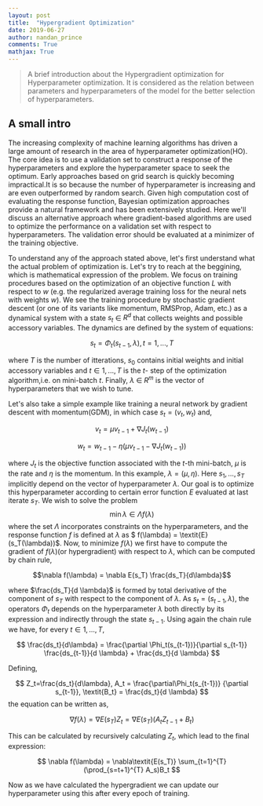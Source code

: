 ```yaml
---
layout: post
title:  "Hypergradient Optimization"
date: 2019-06-27
author: nandan_prince
comments: True
mathjax: True
---
```

>A brief introduction about the Hypergradient optimization for Hyperparameter optimization. It is considered as the relation between parameters and hyperparameters of the model for the better selection of hyperparameters.

<h2>A small intro</h2>

The increasing complexity of machine learning algorithms has driven a large amount of research in the area of hyperparameter optimization(HO). The core idea is to use a validation set to construct a response of the hyperparameters and explore the hyperparameter space to seek the optimum. Early approaches based on grid search is quickly becoming impractical.It is so because the number of hyperparameter is increasing and are even outperformed by random search. Given high computation cost of evaluating the response function, Bayesian optimization approaches provide a natural framework and has been extensively studied. 
Here we'll discuss an alternative approach where gradient-based algorithms are used to optimize the performance on a validation set with respect to hyperparameters. The validation error should be evaluated at a minimizer of the training objective.

To understand any of the approach stated above, let's first understand what the actual problem of optimization is. Let's try to reach at the beggining, which is mathematical expression of the problem. 
We focus on training procedures based on the optimization of an objective function $L$ with respect to $w$ (e.g. the regularized average training loss for the neural nets with weights $w$). We see the training procedure by stochastic gradient descent (or one of its variants like momentum, RMSProp, Adam, etc.) as a dynamical system with a state $s_t$ $\in$ $R^d$ that collects weights and possible accessory variables. The dynamics are defined by the system of equations: 

$$ s_t = \Phi_t(s_{t-1}, \lambda),    t = 1,...,T $$

where $T$ is the number of itterations, $s_0$ contains initial weights and initial accessory variables and $t \in {1,...,T}$ is the $t$- step of the optimization algorithm,i.e. on mini-batch $t$. Finally, $\lambda$ $\in$ $R^m$ is the vector of hyperparameters that we wish to tune.
 
Let's also take a simple example like training a neural network by gradient descent with momentum(GDM), in which case $s_t = (v_t, w_t)$ and, 


$$v_t = \mu v_{t-1} + \nabla J_t(w_{t-1})$$

$$w_t = w_{t-1} - \eta (\mu v_{t-1} - \nabla J_t(w_{t-1}))$$

where $J_t$ is the objective function associated with the $t$-th mini-batch, $\mu$ is the rate and $\eta$ is the momentum. In this example, $\lambda = (\mu, \eta)$.
Here $s_1,...,s_T$ implicitly depend on the vector of hyperparameter $\lambda$. Our goal is to optimize this hyperparameter according to certain error function $E$ evaluated at last iterate $s_T$. We wish to solve the problem
$$ \min{\lambda \in \Lambda} f(\lambda)$$
where the set $\Lambda$ incorporates constraints on the hyperparameters, and the response function $f$ is defined at $\lambda$ as 
$ f(\lambda) = \textit{E}(s_T(\lambda))\$.
Now, to minimize $f$($\lambda$) we first have to compute the gradient of $f(\lambda)$(or hypergradient) with respect to $\lambda$, which can be computed by chain rule,

$$\nabla f(\lambda) = \nabla E(s_T) \frac{ds_T}{d\lambda}$$

where $\frac{ds_T}{d \lambda}$ is formed by total derivative of the component of $s_T$ with respect to the component of $\lambda$. As $s_t = (s_{t-1}, \lambda)$, the operators $\Phi_t$ depends on the hyperparameter $\lambda$ both directly by its expression and indirectly through the state $s_{t-1}$. Using again the chain rule we have, for every $t \in {1,...,T}$,

$$ \frac{ds_t}{d\lambda} = \frac{\partial \Phi_t(s_{t-1})}{\partial s_{t-1}} \frac{ds_{t-1}}{d \lambda} + \frac{ds_t}{d \lambda} $$

Defining,

$$
    Z_t=\frac{ds_t}{d\lambda},  A_t = 
    \frac{\partial\Phi_t(s_{t-1})} {\partial s_{t-1}}, 
    \textit{B_t} = \frac{ds_t}{d \lambda}
$$
the equation can be written as,

$$
    \nabla f(\lambda) = \nabla E(s_T) Z_t = \nabla E(s_T) (A_t Z_{t-1} + B_t)  
$$

This can be calculated by recursively calculating $Z_t$, which lead to the final expression:

$$
     \nabla f(\lambda) = \nabla\textit{E(s_T)}  \sum_{t=1}^{T} (\prod_{s=t+1}^{T} A_s)B_t
$$

Now as we have calculated the hypergradient we can update our hyperparameter using this after every epoch of training. 
